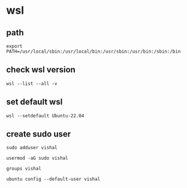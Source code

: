# wsl

## path
```
export PATH=/usr/local/sbin:/usr/local/bin:/usr/sbin:/usr/bin:/sbin:/bin
```

## check wsl version 
```
wsl --list --all -v
```

## set default wsl 
```
wsl --setdefault Ubuntu-22.04
```




## create sudo user 

```
sudo adduser vishal
```
```
usermod -aG sudo vishal
```
```
groups vishal
```

```
ubuntu config --default-user vishal
```
